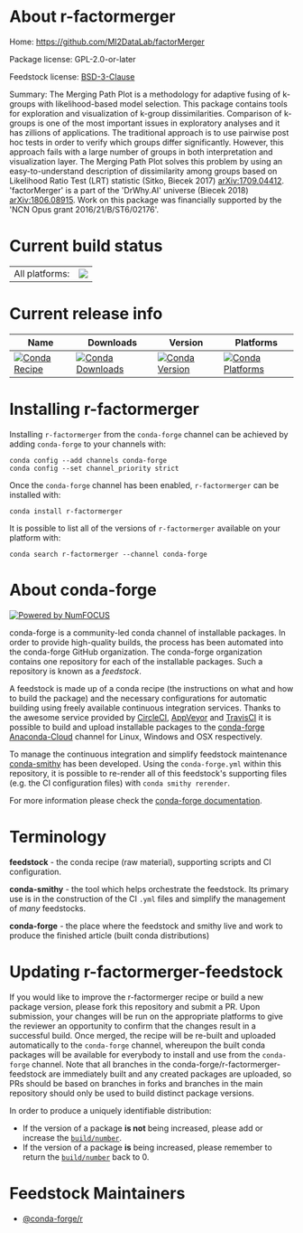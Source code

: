 About r-factormerger
====================

Home: https://github.com/MI2DataLab/factorMerger

Package license: GPL-2.0-or-later

Feedstock license: [BSD-3-Clause](https://github.com/conda-forge/r-factormerger-feedstock/blob/master/LICENSE.txt)

Summary:  The Merging Path Plot is a methodology for adaptive fusing of k-groups  with likelihood-based model selection. This package contains tools for  exploration and visualization of k-group dissimilarities.  Comparison of k-groups is one of the most important issues in exploratory analyses and it has zillions of applications.  The traditional approach is to use pairwise post hoc tests in order to verify which groups differ significantly. However,  this approach fails with a large number of groups in both interpretation  and visualization layer. The Merging Path Plot solves this problem by using an easy-to-understand  description of dissimilarity among groups based on Likelihood Ratio Test (LRT) statistic (Sitko, Biecek 2017) <arXiv:1709.04412>. 'factorMerger' is a part of the 'DrWhy.AI' universe (Biecek 2018) <arXiv:1806.08915>. Work on this package was financially supported by the 'NCN Opus grant 2016/21/B/ST6/02176'.

Current build status
====================


<table><tr><td>All platforms:</td>
    <td>
      <a href="https://dev.azure.com/conda-forge/feedstock-builds/_build/latest?definitionId=4984&branchName=master">
        <img src="https://dev.azure.com/conda-forge/feedstock-builds/_apis/build/status/r-factormerger-feedstock?branchName=master">
      </a>
    </td>
  </tr>
</table>

Current release info
====================

| Name | Downloads | Version | Platforms |
| --- | --- | --- | --- |
| [![Conda Recipe](https://img.shields.io/badge/recipe-r--factormerger-green.svg)](https://anaconda.org/conda-forge/r-factormerger) | [![Conda Downloads](https://img.shields.io/conda/dn/conda-forge/r-factormerger.svg)](https://anaconda.org/conda-forge/r-factormerger) | [![Conda Version](https://img.shields.io/conda/vn/conda-forge/r-factormerger.svg)](https://anaconda.org/conda-forge/r-factormerger) | [![Conda Platforms](https://img.shields.io/conda/pn/conda-forge/r-factormerger.svg)](https://anaconda.org/conda-forge/r-factormerger) |

Installing r-factormerger
=========================

Installing `r-factormerger` from the `conda-forge` channel can be achieved by adding `conda-forge` to your channels with:

```
conda config --add channels conda-forge
conda config --set channel_priority strict
```

Once the `conda-forge` channel has been enabled, `r-factormerger` can be installed with:

```
conda install r-factormerger
```

It is possible to list all of the versions of `r-factormerger` available on your platform with:

```
conda search r-factormerger --channel conda-forge
```


About conda-forge
=================

[![Powered by NumFOCUS](https://img.shields.io/badge/powered%20by-NumFOCUS-orange.svg?style=flat&colorA=E1523D&colorB=007D8A)](http://numfocus.org)

conda-forge is a community-led conda channel of installable packages.
In order to provide high-quality builds, the process has been automated into the
conda-forge GitHub organization. The conda-forge organization contains one repository
for each of the installable packages. Such a repository is known as a *feedstock*.

A feedstock is made up of a conda recipe (the instructions on what and how to build
the package) and the necessary configurations for automatic building using freely
available continuous integration services. Thanks to the awesome service provided by
[CircleCI](https://circleci.com/), [AppVeyor](https://www.appveyor.com/)
and [TravisCI](https://travis-ci.com/) it is possible to build and upload installable
packages to the [conda-forge](https://anaconda.org/conda-forge)
[Anaconda-Cloud](https://anaconda.org/) channel for Linux, Windows and OSX respectively.

To manage the continuous integration and simplify feedstock maintenance
[conda-smithy](https://github.com/conda-forge/conda-smithy) has been developed.
Using the ``conda-forge.yml`` within this repository, it is possible to re-render all of
this feedstock's supporting files (e.g. the CI configuration files) with ``conda smithy rerender``.

For more information please check the [conda-forge documentation](https://conda-forge.org/docs/).

Terminology
===========

**feedstock** - the conda recipe (raw material), supporting scripts and CI configuration.

**conda-smithy** - the tool which helps orchestrate the feedstock.
                   Its primary use is in the construction of the CI ``.yml`` files
                   and simplify the management of *many* feedstocks.

**conda-forge** - the place where the feedstock and smithy live and work to
                  produce the finished article (built conda distributions)


Updating r-factormerger-feedstock
=================================

If you would like to improve the r-factormerger recipe or build a new
package version, please fork this repository and submit a PR. Upon submission,
your changes will be run on the appropriate platforms to give the reviewer an
opportunity to confirm that the changes result in a successful build. Once
merged, the recipe will be re-built and uploaded automatically to the
`conda-forge` channel, whereupon the built conda packages will be available for
everybody to install and use from the `conda-forge` channel.
Note that all branches in the conda-forge/r-factormerger-feedstock are
immediately built and any created packages are uploaded, so PRs should be based
on branches in forks and branches in the main repository should only be used to
build distinct package versions.

In order to produce a uniquely identifiable distribution:
 * If the version of a package **is not** being increased, please add or increase
   the [``build/number``](https://docs.conda.io/projects/conda-build/en/latest/resources/define-metadata.html#build-number-and-string).
 * If the version of a package **is** being increased, please remember to return
   the [``build/number``](https://docs.conda.io/projects/conda-build/en/latest/resources/define-metadata.html#build-number-and-string)
   back to 0.

Feedstock Maintainers
=====================

* [@conda-forge/r](https://github.com/conda-forge/r/)

